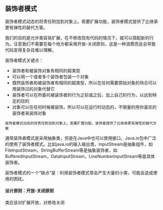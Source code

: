 ## 装饰者模式

装饰者模式动态的将责任附加到对象上。若要扩展功能，装饰者模式提供了比继承更有弹性的替代方案。

我们的目的是允许类容易扩展，在不修改现有代码的情况下，就可以搭配新的行为。注意我们不需要在每个地方都采用开放-关闭原则，这是一种浪费而且会导致代码变得复杂且难以理解。

装饰者模式关键点：

* 装饰者和被装饰对象有相同的超类型
* 可以用一个或者多个装饰者包装一个对象
* 既然装饰者和被装饰者有相同的超类型，所以在任何需要原始对象的场合可以用装饰过的对象代替它
* 装饰者可以在所委托被装饰者的行为之前或之后，加上自己的行为，以达到特定的目的
* 对象可以在任何时候被装饰，所以可以在运行时动态的，不限量的用你喜欢的装饰者来装饰对象

`装饰者模式动态的将责任附加到对象上。若要扩展功能，装饰者提供了比继承更有弹性的替代方案`

通常装饰者模式是采用抽象类，但是在Java中也可以使用接口。Java.io包中广泛的使用了装饰者模式。比如java.io的输入输出类，InputStream是抽象组件，如FileInputStream，StringBufferStream等是抽象装饰者，如BufferedInputStream，DataInputStream，LineNumberInputStream等是具体装饰者。

装饰者模式的一个“缺点”是：利用装饰者模式常会产生大量的小类，可能会造成使用的困扰。

#### 设计原则：开放-关闭原则

类应该对扩展开放，对修改关闭